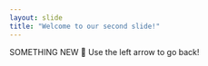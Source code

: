```yaml
---
layout: slide
title: "Welcome to our second slide!"
---
```

SOMETHING NEW :tada:
Use the left arrow to go back!
